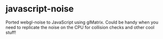 # javascript-noise
Ported webgl-noise to JavaScript using glMatrix. Could be handy when you need to replicate the noise on the CPU for collision checks and other cool stuff!
